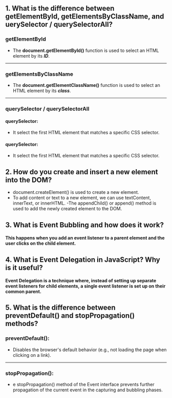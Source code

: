 ## 1. What is the difference between getElementById, getElementsByClassName, and uerySelector / querySelectorAll?


###  getElementById
- The **document.getElementById()** function is used to select an HTML element by its ***ID***.

---

###  getElementsByClassName
- The **document.getElementClassName()** function is used to select an HTML element by its ***class***.

---

###  querySelector / querySelectorAll
#### **querySelector**:
 - It select the first HTML element that matches a specific CSS selector.

#### **querySelector**:
 - It select the first HTML element that matches a specific CSS selector.

## 2. How do you create and insert a new element into the DOM?
- document.createElement() is used to create a new element.
- To add content or text to a new element, we can use textContent, innerText, or innerHTML.
-The appendChild() or append() method is used to add the newly created element to the DOM. 

## 3. What is Event Bubbling and how does it work?
#### This happens when you add an event listener to a parent element and the user clicks on the child element.

## 4. What is Event Delegation in JavaScript? Why is it useful?

#### Event Delegation is a technique where, instead of setting up separate event listeners for child elements, a single event listener is set up on their common parent.

## 5. What is the difference between preventDefault() and stopPropagation() methods?

### preventDefault():
- Disables the browser's default behavior (e.g., not loading the page when clicking on a link).
---
### stopPropagation():
- e stopPropagation() method of the Event interface prevents further propagation of the current event in the capturing and bubbling phases.